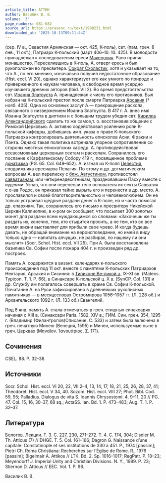 ```yaml
---
article_title: АТТИК
author: Василик В. В.
volume: '3'
page_numbers: 681-682
source_url: https://pravenc.ru/text/1998231.html
downloaded_at: '2025-10-13T09:11:44Z'
---
```


(сер. IV в., Севастия Армянская — окт. 425, К-поль), свт. (пам. греч. 8 янв., 11 окт.), Патриарх К-польский (март 406–10. 10. 425). В молодости принадлежал к последователям ереси [Македония](https://pravenc.ru/text/Македония.html). Рано принял монашество. Переселившись в К-поль, А. отверг ересь и был рукоположен во пресвитера. [Сократ Схоластик](<https://pravenc.ru/text/Сократ Схоластик.html>), хотя и указывает на то, что А., по его мнению, изначально получил недостаточное образование (Hist. eccl. VI 20), однако характеризует его как умного по природе и приверженного к наукам человека, в свободное время усердно изучавшего древних авторов (Ibid. VII 2). Во время предстоятельства свт. [Иоанна Златоуста](<https://pravenc.ru/text/Иоанн Златоуст.html>) А. принадлежал к числу его противников.
Был избран на К-польский престол после смерти Патриарха [Арсакия](https://pravenc.ru/text/Арсакия.html) († нояб. 405). Одна из основных заслуг А.— прекращение раскола, связанного с низвержением Иоанна Златоуста. В 417 г. А. внес имя Иоанна Златоуста в диптихи и с большим трудом убедил свт. [Кирилла Александрийского](<https://pravenc.ru/text/Кирилла Александрийского.html>) сделать то же самое,т. о. восстановив общение с Римской Церковью. А. активно содействовал усилению роли К-польской кафедры, добившись имп. указа о праве К-польского Патриарха контролировать деятельность епископов Асии, Фракии и Понта. Однако такая политика встречала упорное сопротивление со стороны местных епископских кафедр. А. противодействовал всевозможным церковным сектам и
расколам. Сохранилось его послание к Карфагенскому Собору 419 г., посвященное проблеме [донатизма](https://pravenc.ru/text/донатизма.html) (PG. 65. Col. 649–652). А. изгнал из К-поля [Целестия](https://pravenc.ru/text/Целестий.html), сподвижника ересиарха
Пелагия. По этому и др. догматическим вопросам А. вел переписку с [блж. Августином](https://pravenc.ru/text/Августин.html), противостоял [савватианам](https://pravenc.ru/text/савватианам.html), или четыренадесятникам, праздновавшим Пасху вместе с иудеями. Узнав, что они перенесли тело основателя их секты Савватия с о-ва Родос, он приказал тайно вырыть его и перенести в др. место. А. прославился и своей благотворительностью и человеколюбием. Он не только устраивал щедрые раздачи денег в К-поле, но и часто помогал др. епархиям. Так, сохранилось его письмо к пресвитеру Никейской
Церкви Каллиопию, в к-ром он сообщает, что посылает 300 золотых монет для раздачи всем нуждающимся со словами: «Захочешь же ты раздать их, конечно, тем, кто стыдится
просить, а не тем, кто во все время жизни выставляет для прибыли свое чрево. И когда будешь давать, не обращай внимание на вероисповедание, но имей в виду только одно — напитать алчущих, не разбирая, по нашему ли они мыслят» (Socr. Schol. Hist. eccl. VII 25). При А. была восстановлена базилика Св. Софии после пожара 404 г. и произведен ряд др. построек.

Память А. содержится в визант. календарях к-польского происхождения под 11 окт. вместе с памятями К-польских Патриархов Нектария, Арсакия и Сисиния: в [Типиконе Ве-ликой ц.](<https://pravenc.ru/text/Типиконе Ве-ликой ц .html>) IX–XI вв. (Mateos. Typicon. T. 1. P. 66), в Синаксаре К-польской ц. X в. (SynCP. Col. 131) и др. Службу им полагалось совершать в храме Св. Софии К-польской. Почитание А. на Руси зафиксировано в древнейших рукописных памятниках — в месяцесловах Остромирова 1056–1057 гг. (Л. 228 об.) и Архангельского 1092 г. (Л. 133 об.) Евангелий.

Под 8 янв. память А. стала отмечаться в греч. стишных синаксарях начиная с XIII в. (Синаксари Paris. 1582, XIV в.; ГИМ. Син. греч. 354,
1295 г. (Владимир (Филантропов)Описание. С. 533) и затем была включена в греч. печатную Минею (Венеция, 1595) и Минеи, используемые ныне в греч. Церквах (Mηναἳον. Ἰανουάριος. Σ. 171).

## Сочинения

CSEL. 88. P. 32–38.

## Источники

Socr. Schol. Hist. eccl. VI 20, 22, VII 2–4, 13, 14, 17, 18, 21, 25, 26, 28, 37, 41; Theodoret. Hist. eccl. V 34, 40. Sozom. Hist. eccl. VIII 27; Phot. Bibl. Cod. 59, 95; Palladius. Dialogus de vita S. Ioannis Chrysostomi. 4, 9–11, 20 // PG. 47. Col. 15, 16, 30–37, 68 sq.; ActaSS. Ian. Bd. 1. P. 473–483; Aug. T. 1. P. 32–37.

## Литература

Болотов. Лекции. Т. 3. С. 227, 230, 271–272. Т. 4. С. 174, 304; Disdier M. Th. Atticus (7) // DHGE. T. 5. Col. 161–166; Dagron G. Naissance d’une capitale: Constatinople et ses institutions de 330 à 451. P., 1974 [passim]; Pietri Ch. Roma Christiana: Recherches sur l’Église de Rome. R., 1976 [passim]; Bigelmair A. Attikos // LTK. Bd. 2. Sp. 1016–1017;
RegPatr. Р. 18–23; Meyendorff J. Imperial Unity and Christian Divisions. N. Y.,
1989. Р. 23; Stiernon D. Atticus // EEC. Vol. 1. P. 96.

Василик В. В.
